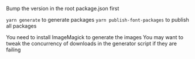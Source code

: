 Bump the version in the root package.json first

`yarn generate` to generate packages
`yarn publish-font-packages` to publish all packages

You need to install ImageMagick to generate the images
You may want to tweak the concurrency of downloads in the generator script if they are failing
